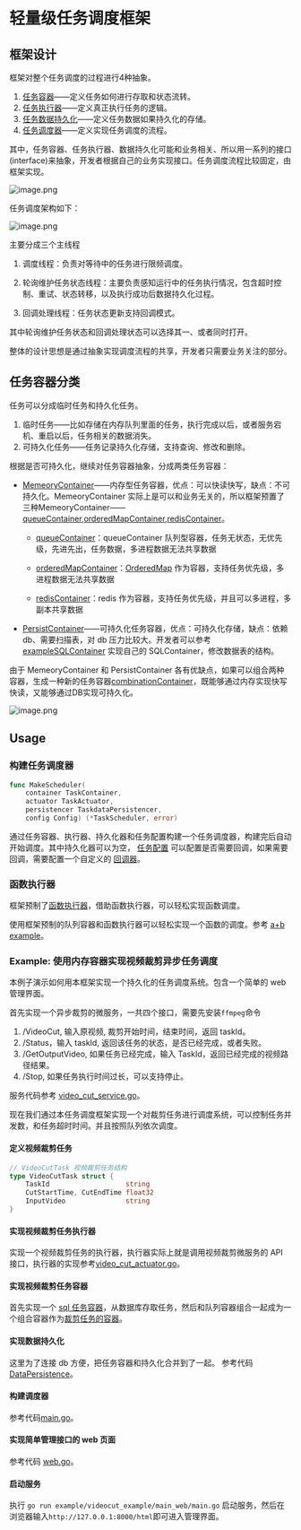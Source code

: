 # 轻量级任务调度框架

## 框架设计
框架对整个任务调度的过程进行4种抽象。

1. [任务容器](https://github.com/memory-overflow/light-task-scheduler/blob/develop/task_container.go)——定义任务如何进行存取和状态流转。
2. [任务执行器](https://github.com/memory-overflow/light-task-scheduler/blob/develop/task_actuator.go)——定义真正执行任务的逻辑。
3. [任务数据持久化](https://github.com/memory-overflow/light-task-scheduler/blob/develop/taskdata_persistencer.go)——定义任务数据如果持久化的存储。
4. [任务调度器](https://github.com/memory-overflow/light-task-scheduler/blob/develop/task_scheduler.go)——定义实现任务调度的流程。

其中，任务容器、任务执行器、数据持久化可能和业务相关、所以用一系列的接口(interface)来抽象，开发者根据自己的业务实现接口。任务调度流程比较固定，由框架实现。

<img width="" src="/uploads/B6EC16A926104FCB938F857DE54BD5D0/image.png" alt="image.png" />


任务调度架构如下：

<img width="" src="/uploads/6CEAD9A8FA7246F6B001B98BBC00B0CB/image.png" alt="image.png" />


主要分成三个主线程

1. 调度线程：负责对等待中的任务进行限频调度。

2. 轮询维护任务状态线程：主要负责感知运行中的任务执行情况，包含超时控制、重试、状态转移，以及执行成功后数据持久化过程。

3. 回调处理线程：任务状态更新支持回调模式。

其中轮询维护任务状态和回调处理状态可以选择其一、或者同时打开。

整体的设计思想是通过抽象实现调度流程的共享，开发者只需要业务关注的部分。

## 任务容器分类

任务可以分成临时任务和持久化任务。

1. 临时任务——比如存储在内存队列里面的任务，执行完成以后，或者服务宕机、重启以后，任务相关的数据消失。
2. 可持久化任务——任务记录持久化存储，支持查询、修改和删除。

根据是否可持久化，继续对任务容器抽象，分成两类任务容器：

- [MemeoryContainer](https://github.com/memory-overflow/light-task-scheduler/blob/develop/container/memory_container/memory_container.go)——内存型任务容器，优点：可以快读快写，缺点：不可持久化。MemeoryContainer 实际上是可以和业务无关的，所以框架预置了三种MemeoryContainer——[queueContainer](https://github.com/memory-overflow/light-task-scheduler/blob/develop/container/memory_container/queue_container.go),[orderedMapContainer](https://github.com/memory-overflow/light-task-scheduler/blob/develop/container/memory_container/orderedmap_container.go),[redisContainer](https://github.com/memory-overflow/light-task-scheduler/blob/develop/container/memory_container/redis_container.go)。

  - [queueContainer](https://github.com/memory-overflow/light-task-scheduler/blob/develop/container/memory_container/queue_container.go)：queueContainer 队列型容器，任务无状态，无优先级，先进先出，任务数据，多进程数据无法共享数据

  - [orderedMapContainer](https://github.com/memory-overflow/light-task-scheduler/blob/develop/container/memory_container/orderedmap_container.go)：[OrderedMap](https://github.com/memory-overflow/go-orderedmap/blob/main/ordered_map.go) 作为容器，支持任务优先级，多进程数据无法共享数据

  - [redisContainer](https://github.com/memory-overflow/light-task-scheduler/blob/develop/container/memory_container/redis_container.go)：redis 作为容器，支持任务优先级，并且可以多进程，多副本共享数据

- [PersistContainer](https://github.com/memory-overflow/light-task-scheduler/blob/main/container/persist_container/persist_container.go)——可持久化任务容器，优点：可持久化存储，缺点：依赖db、需要扫描表，对 db 压力比较大。开发者可以参考[exampleSQLContainer](https://github.com/memory-overflow/light-task-scheduler/blob/develop/example/videocut_example/video_cut/example_sql_container.go) 实现自己的 SQLContainer，修改数据表的结构。

由于 MemeoryContainer 和 PersistContainer 各有优缺点，如果可以组合两种容器，生成一种新的任务容器[combinationContainer](https://github.com/memory-overflow/light-task-scheduler/blob/develop/upload/container.png)，既能够通过内存实现快写快读，又能够通过DB实现可持久化。

<img width="" src="/uploads/5DAE554F938A4C6FB89098EB9125B6D9/image.png" alt="image.png" />


## Usage

### 构建任务调度器

```go
func MakeScheduler(
	container TaskContainer,
	actuator TaskActuator,
	persistencer TaskdataPersistencer,
	config Config) (*TaskScheduler, error)
```
通过任务容器、执行器、持久化器和任务配置构建一个任务调度器，构建完后自动开始调度。其中持久化器可以为空，
[任务配置](https://github.com/memory-overflow/light-task-scheduler/blob/develop/task_scheduler.go#L16)
可以配置是否需要回调，如果需要回调，需要配置一个自定义的
[回调器](https://github.com/memory-overflow/light-task-scheduler/blob/develop/callback_receiver.go)。

### 函数执行器
框架预制了[函数执行器](https://github.com/memory-overflow/light-task-scheduler/blob/develop/actuator/function_actuator.go)，借助函数执行器，可以轻松实现函数调度。

使用框架预制的队列容器和函数执行器可以轻松实现一个函数的调度。参考 [a+b example](https://github.com/memory-overflow/light-task-scheduler/blob/develop/example/add_example/main.go)。



### Example: 使用内存容器实现视频裁剪异步任务调度
本例子演示如何用本框架实现一个持久化的任务调度系统。包含一个简单的 web 管理界面。

首先实现一个异步裁剪的微服务，一共四个接口，需要先安装`ffmpeg`命令
1. /VideoCut, 输入原视频, 裁剪开始时间，结束时间，返回 taskId。
2. /Status，输入 taskId, 返回该任务的状态，是否已经完成，或者失败。
3. /GetOutputVideo, 如果任务已经完成，输入 TaskId，返回已经完成的视频路径结果。
4. /Stop, 如果任务执行时间过长，可以支持停止。

服务代码参考 [video_cut_service.go](https://github.com/memory-overflow/light-task-scheduler/blob/develop/example/videocut_example/video_cut/video_cut_service.go)。

现在我们通过本任务调度框架实现一个对裁剪任务进行调度系统，可以控制任务并发数，和任务超时时间。并且按照队列依次调度。

#### 定义视频裁剪任务
```go
// VideoCutTask 视频裁剪任务结构
type VideoCutTask struct {
	TaskId                   string
	CutStartTime, CutEndTime float32
	InputVideo               string
}
```

#### 实现视频裁剪任务执行器

实现一个视频裁剪任务的执行器，执行器实际上就是调用视频裁剪微服务的 API 接口，执行器的实现参考[video_cut_actuator.go](https://github.com/memory-overflow/light-task-scheduler/blob/develop/example/videocut_example/video_cut/video_cut_actuator.go)。

#### 实现视频裁剪任务容器
首先实现一个 [sql 任务容器](https://github.com/memory-overflow/light-task-scheduler/blob/develop/example/videocut_example/video_cut/example_sql_container.go)，从数据库存取任务，然后和队列容器组合一起成为一个组合容器作为[裁剪任务的容器](https://github.com/memory-overflow/light-task-scheduler/blob/develop/example/videocut_example/main_web/main.go#L23)。

#### 实现数据持久化
这里为了连接 db 方便，把任务容器和持久化合并到了一起。
参考代码[DataPersistence](https://github.com/memory-overflow/light-task-scheduler/blob/develop/example/videocut_example/video_cut/example_sql_container.go#L387)。


#### 构建调度器
参考代码[main.go](https://github.com/memory-overflow/light-task-scheduler/blob/develop/example/videocut_example/main_web/main.go#L26)。

#### 实现简单管理接口的 web 页面
参考代码 [web.go](https://github.com/memory-overflow/light-task-scheduler/blob/develop/example/videocut_example/video_cut/web.go)。

#### 启动服务
执行 `go run example/videocut_example/main_web/main.go` 启动服务，然后在浏览器输入`http://127.0.0.1:8000/html`即可进入管理界面。